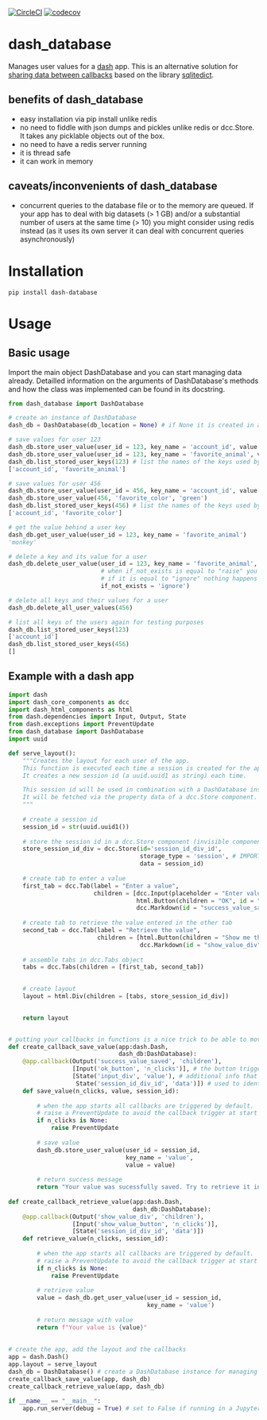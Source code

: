 [![CircleCI](https://circleci.com/gh/ThibTrip/dash_database.svg?style=svg)](https://circleci.com/gh/ThibTrip/dash_database) [![codecov](https://codecov.io/gh/ThibTrip/dash_database/branch/master/graph/badge.svg)](https://codecov.io/gh/ThibTrip/dash_database)

# dash_database

Manages user values for a [dash](https://github.com/plotly/dash) app. This is an alternative solution for [sharing data between callbacks](https://dash.plot.ly/sharing-data-between-callbacks) based on the library [sqlitedict](https://github.com/RaRe-Technologies/sqlitedict). 

## benefits of dash_database

* easy installation via pip install unlike redis
* no need to fiddle with json dumps and pickles unlike redis or dcc.Store. It takes any picklable objects out of the box.
* no need to have a redis server running
* it is thread safe
* it can work in memory

## caveats/inconvenients of dash_database

* concurrent queries to the database file or to the memory are queued. If your app has to deal with big datasets (> 1 GB) and/or a substantial number of users at the same time (> 10) you might consider using redis instead (as it uses its own server it can deal with concurrent queries asynchronously)

# Installation

```
pip install dash-database
```

# Usage

## Basic usage

Import the main object DashDatabase and you can start managing data already. Detailled information on the arguments of DashDatabase's methods and how the class was implemented can be found in its docstring.

```python
from dash_database import DashDatabase

# create an instance of DashDatabase
dash_db = DashDatabase(db_location = None) # if None it is created in a temp folder and deleted after use

# save values for user 123
dash_db.store_user_value(user_id = 123, key_name = 'account_id', value = 46887)
dash_db.store_user_value(user_id = 123, key_name = 'favorite_animal', value = 'monkey')
dash_db.list_stored_user_keys(123) # list the names of the keys used by the user
['account_id', 'favorite_animal']

# save values for user 456
dash_db.store_user_value(user_id = 456, key_name = 'account_id', value = 87874)
dash_db.store_user_value(456, 'favorite_color', 'green')
dash_db.list_stored_user_keys(456) # list the names of the keys used by the user
['account_id', 'favorite_color']

# get the value behind a user key
dash_db.get_user_value(user_id = 123, key_name = 'favorite_animal')
'monkey'

# delete a key and its value for a user
dash_db.delete_user_value(user_id = 123, key_name = 'favorite_animal', 
                          # when if_not_exists is equal to "raise" you get an error if a key does not exist
                          # if it is equal to "ignore" nothing happens if it does not exist (default)
                          if_not_exists = 'ignore') 

# delete all keys and their values for a user
dash_db.delete_all_user_values(456)

# list all keys of the users again for testing purposes
dash_db.list_stored_user_keys(123)
['account_id']
dash_db.list_stored_user_keys(456)
[]
```

## Example with a dash app

```python
import dash
import dash_core_components as dcc
import dash_html_components as html
from dash.dependencies import Input, Output, State
from dash.exceptions import PreventUpdate
from dash_database import DashDatabase
import uuid

def serve_layout():
    """Creates the layout for each user of the app.
    This function is executed each time a session is created for the app.
    It creates a new session id (a uuid.uuid1 as string) each time.

    This session id will be used in combination with a DashDatabase instance to manage user values.
    It will be fetched via the property data of a dcc.Store component.
    """
    
    # create a session id
    session_id = str(uuid.uuid1())
    
    # store the session id in a dcc.Store component (invisible component for storing data)
    store_session_id_div = dcc.Store(id='session_id_div_id', 
                                     storage_type = 'session', # IMPORTANT! see docstring of dcc.Store 
                                     data = session_id)
    
    # create tab to enter a value
    first_tab = dcc.Tab(label = "Enter a value", 
                        children = [dcc.Input(placeholder = "Enter value here", id = "input_div"),
                                    html.Button(children = "OK", id = "ok_button"),
                                    dcc.Markdown(id = "success_value_saved")])
    
    # create tab to retrieve the value entered in the other tab
    second_tab = dcc.Tab(label = "Retrieve the value",
                         children = [html.Button(children = "Show me the value", id = "show_value_button"),
                                     dcc.Markdown(id = "show_value_div")])
    
    # assemble tabs in dcc.Tabs object
    tabs = dcc.Tabs(children = [first_tab, second_tab])

    
    # create layout
    layout = html.Div(children = [tabs, store_session_id_div])

    
    return layout


# putting your callbacks in functions is a nice trick to be able to move them in other modules and import them 
def create_callback_save_value(app:dash.Dash, 
                               dash_db:DashDatabase):
    @app.callback(Output('success_value_saved', 'children'),
                  [Input('ok_button', 'n_clicks')], # the button triggers the callback
                  [State('input_div', 'value'), # additional info that does not trigger the callback 
                   State('session_id_div_id', 'data')]) # used to identify the user and save its data
    def save_value(n_clicks, value, session_id):
        
        # when the app starts all callbacks are triggered by default. 
        # raise a PreventUpdate to avoid the callback trigger at start (n_clicks is None at this point)
        if n_clicks is None:
            raise PreventUpdate
            
        # save value 
        dash_db.store_user_value(user_id = session_id, 
                                 key_name = 'value', 
                                 value = value)
        
        # return success message
        return "Your value was sucessfully saved. Try to retrieve it in the other tab now :)!"
    
def create_callback_retrieve_value(app:dash.Dash, 
                                   dash_db:DashDatabase):
    @app.callback(Output('show_value_div', 'children'),
                  [Input('show_value_button', 'n_clicks')],
                  [State('session_id_div_id', 'data')])
    def retrieve_value(n_clicks, session_id):
        
        # when the app starts all callbacks are triggered by default. 
        # raise a PreventUpdate to avoid the callback trigger at start (n_clicks is 0 at this point)
        if n_clicks is None:
            raise PreventUpdate
            
        # retrieve value 
        value = dash_db.get_user_value(user_id = session_id, 
                                       key_name = 'value')
        
        # return message with value
        return f"Your value is {value}"
    
    
# create the app, add the layout and the callbacks
app = dash.Dash()
app.layout = serve_layout
dash_db = DashDatabase() # create a DashDatabase instance for managing user values
create_callback_save_value(app, dash_db)
create_callback_retrieve_value(app, dash_db)

if __name__ == "__main__":
    app.run_server(debug = True) # set to False if running in a Jupyter Notebook or in Jupyter Lab!
    
```
